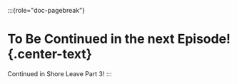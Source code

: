 :::{role="doc-pagebreak"}
# To Be Continued in the next Episode! {.center-text}

Continued in Shore Leave Part 3!
:::